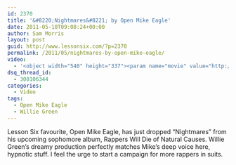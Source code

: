 ```yaml
---
id: 2370
title: '&#8220;Nightmares&#8221; by Open Mike Eagle'
date: 2011-05-10T09:08:24+00:00
author: Sam Morris
layout: post
guid: http://www.lessonsix.com/?p=2370
permalink: /2011/05/nightmares-by-open-mike-eagle/
video:
  - '<object width="540" height="337"><param name="movie" value="http://www.youtube.com/v/OSf7RvaSS4A?fs=1&amp;hl=en_GB"></param><param name="allowFullScreen" value="true"></param><param name="allowscriptaccess" value="always"></param><embed src="http://www.youtube.com/v/OSf7RvaSS4A?fs=1&amp;hl=en_GB" type="application/x-shockwave-flash" width="540" height="337" allowscriptaccess="always" allowfullscreen="true"></embed></object>'
dsq_thread_id:
  - 300106344
categories:
  - Video
tags:
  - Open Mike Eagle
  - Willie Green
---
```

Lesson Six favourite, Open Mike Eagle, has just dropped &#8220;Nightmares&#8221; from his upcoming sophomore album, Rappers Will Die of Natural Causes. Willie Green&#8217;s dreamy production perfectly matches Mike&#8217;s deep voice here, hypnotic stuff. I feel the urge to start a campaign for more rappers in suits.